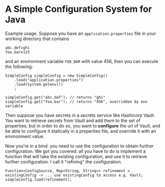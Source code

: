 
# A Simple Configuration System for Java

Example usage.  Suppose you have an `application.properties` file in your working directory that contains

    abc.def=ghi
    foo.bar=123
        
and an environment variable `FOO_BAR` with value 456, then you can execute the following:         

    SimpleConfig simpleConfig = new SimpleConfig()
        .load("application.properties")
        .load(System.getenv())
        ;
        
    simpleConfig.get("abc.def"); // returns "ghi"
    simpleConfig.get("foo.bar"); // returns "456", overridden by env variable
    
Then suppose you have secrets in a secrets service like Hashicorp Vault.  You want to retrieve secrets from Vault
and add them to the set of properties; but in order to do so, you want to **configure** the url of Vault, and be
able to configure it statically in a properties file, and override it with an environment value.

Now you're in a bind: you need to use the configuration to obtain further configuration.  We got you covered: all
you have to do is implement a function that will take the existing configuration, and use it to retrieve further 
configuration.  I call it "refining" the configuration.

    Function<ConfigSource, Map<String, String>> refinement = existingConfig -> ... use existingConfig to access e.g. Vault;
    simpleConfig.load(refinement); 
